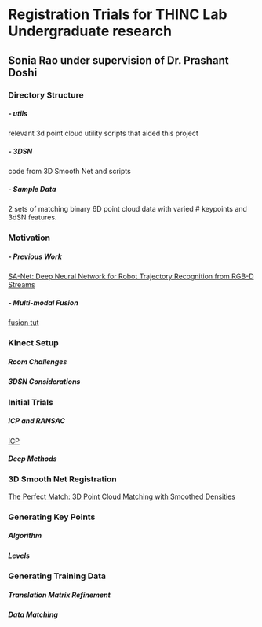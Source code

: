 # Registration Trials for THINC Lab Undergraduate research
## Sonia Rao under supervision of Dr. Prashant Doshi

### Directory Structure
##### - utils
relevant 3d point cloud utility scripts that aided this project
##### - 3DSN
code from 3D Smooth Net and scripts
##### - Sample Data
2 sets of matching binary 6D point cloud data with varied # keypoints and 3dSN features.

### Motivation
##### - Previous Work
[SA-Net: Deep Neural Network for Robot Trajectory Recognition from RGB-D Streams](https://arxiv.org/abs/1905.04380)

##### - Multi-modal Fusion
[fusion tut](https://www.cs.cmu.edu/~morency/MMML-Tutorial-ACL2017.pdf)

### Kinect Setup
##### Room Challenges

##### 3DSN Considerations

### Initial Trials
##### ICP and RANSAC
[ICP](http://ais.informatik.uni-freiburg.de/teaching/ss12/robotics/slides/17-icp.pdf)

##### Deep Methods

### 3D Smooth Net Registration
[The Perfect Match: 3D Point Cloud Matching with Smoothed Densities](http://openaccess.thecvf.com/content_CVPR_2019/papers/Gojcic_The_Perfect_Match_3D_Point_Cloud_Matching_With_Smoothed_Densities_CVPR_2019_paper.pdf)

### Generating Key Points
##### Algorithm

##### Levels

### Generating Training Data
##### Translation Matrix Refinement

##### Data Matching
